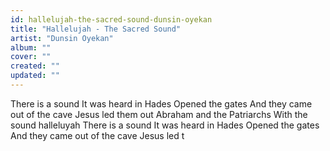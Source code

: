```yaml
---
id: hallelujah-the-sacred-sound-dunsin-oyekan
title: "Hallelujah - The Sacred Sound"
artist: "Dunsin Oyekan"
album: ""
cover: ""
created: ""
updated: ""
---
```


There is a sound
It was heard in Hades
Opened the gates
And they came out of the cave
Jesus led them out
Abraham and the Patriarchs
With the sound halleluyah
There is a sound
It was heard in Hades
Opened the gates
And they came out of the cave
Jesus led t